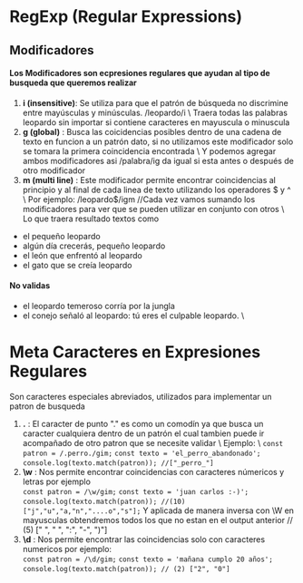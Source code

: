 # RegExp (Regular Expressions)
## Modificadores
#### Los Modificadores son ecpresiones regulares que ayudan al tipo de busqueda que queremos realizar
1. **i (insensitive)**: Se utiliza para que
el patrón de búsqueda no discrimine entre mayúsculas y minúsculas. /leopardo/i \ Traera todas las palabras leopardo sin importar si contiene caracteres en mayuscula o minuscula
2. **g (global)** : Busca las coicidencias posibles dentro de una cadena de texto en funcion a un patrón dato, si no utilizamos este modificador solo se tomara la primera coincidencia encontrada \ 
Y podemos agregar ambos modificadores asi /palabra/ig da igual si esta antes o después de otro modificador 
3. **m (multi line)** : Este modificador permite encontrar coincidencias al principio y al final de cada linea de texto utilizando los operadores $ y ^ \ 
Por ejemplo: /leopardo$/igm  //Cada vez vamos sumando los modificadores para ver que se pueden utilizar en conjunto con otros \ 
Lo que traera resultado textos como 
+ el pequeño leopardo
+ algún día crecerás, pequeño leopardo
+ el león que enfrentó al leopardo
+ el gato que se creía leopardo
#### No validas
+ el leopardo temeroso
corría por la jungla
+ el conejo señaló al leopardo:
tú eres el culpable leopardo. \

# Meta Caracteres en Expresiones Regulares
Son caracteres especiales abreviados, utilizados para implementar un patron de busqueda 
1. **.** : El caracter de punto "." es como un comodín ya que busca un caracter cualquiera dentro de un patrón el cual tambien puede ir acompañado de otro patron que se necesite validar \ 
Ejemplo: \ 
        `const patron = /.perro./gim;`
        `const texto = 'el_perro_abandonado';`
        `console.log(texto.match(patron)); //["_perro_"]`
2. **\w** : Nos permite encontrar coincidencias con caracteres númericos y letras por ejemplo \
        `const patron = /\w/gim;`
        `const texto = 'juan carlos :-)';`
        `console.log(texto.match(patron)); //(10) ["j","u","a,"n","....o","s"];`
Y aplicada de manera inversa con \W en mayusculas obtendremos todos los que no estan en el output anterior // (5) [" ", " ", ":", "-", ")"]
3. **\d** : Nos permite encontrar las coincidencias solo con caracteres numericos por ejemplo: \
        `const patron = /\d/gim;`
        `const texto = 'mañana cumplo 20 años';`
        `console.log(texto.match(patron)); // (2) ["2", "0"]`
        

